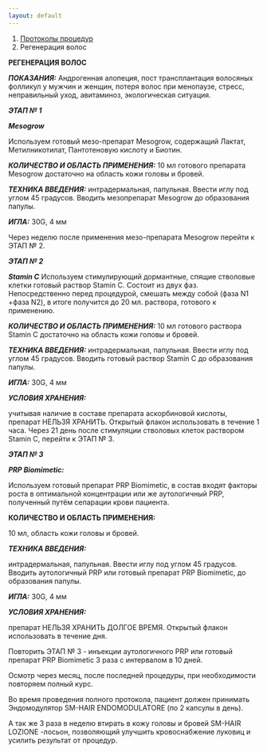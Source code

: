 ```yaml
---
layout: default
---
```


<nav aria-label="breadcrumb">
  <ol class="breadcrumb">
    <li class="breadcrumb-item"><a href="./">Протоколы процедур</a></li>
    <li class="breadcrumb-item active" aria-current="page">Регенерация волос</li>
  </ol>
</nav>

**РЕГЕНЕРАЦИЯ ВОЛОС**

**_ПОКАЗАНИЯ:_** Андрогенная алопеция, пост трансплантация волосяных фолликул у мужчин и женщин, потеря волос при менопаузе, стресс, неправильный уход, авитаминоз, экологическая ситуация.

**_ЭТАП № 1_**

**_Mesogrow_**

Используем готовый мезо-препарат Mesogrow, содержащий Лактат, Метилникотилат, Пантотеновую кислоту и Биотин.

**_КОЛИЧЕСТВО И ОБЛАСТЬ ПРИМЕНЕНИЯ:_** 10 мл готового препарата Mesogrow достаточно на область кожи головы и бровей.

**_ТЕХНИКА ВВЕДЕНИЯ:_** интрадермальная, папульная. Ввести иглу под углом 45 градусов. Вводить мезопрепарат Mesogrow до образования папулы.

**_ИГЛА:_** 30G, 4 мм

Через неделю после применения мезо-препарата Mesogrow перейти к ЭТАП № 2.

**_ЭТАП № 2_**

**_Stamin С_**
Используем стимулирующий дормантные, спящие стволовые клетки готовый раствор Stamin C. Состоит из двух фаз. Непосредственно перед процедурой, смешать между собой (фаза N1 +фаза N2), в итоге получится до 20 мл. раствора, готового к применению.

**_КОЛИЧЕСТВО И ОБЛАСТЬ ПРИМЕНЕНИЯ:_** 10 мл готового раствора Stamin C достаточно на область кожи головы и бровей.

**_ТЕХНИКА ВВЕДЕНИЯ:_** интрадермальная, папульная. Ввести иглу под углом 45 градусов. Вводить готовый раствор Stamin C до образования папулы.

**_ИГЛА:_** 30G, 4 мм

**_УСЛОВИЯ ХРАНЕНИЯ:_**

учитывая наличие в составе препарата аскорбиновой кислоты, препарат НЕЛЬЗЯ ХРАНИТЬ. Открытый флакон использовать в течение 1 часа. Через 21 день после стимуляции стволовых клеток раствором Stamin C, перейти к ЭТАП № 3.

**_ЭТАП № 3_**

**_PRP Biomimetic:_**

Используем готовый препарат PRP Biomimetic, в состав входят факторы роста в оптимальной концентрации или же аутологичный PRP, полученный путём сепарации крови пациента.

**КОЛИЧЕСТВО И ОБЛАСТЬ ПРИМЕНЕНИЯ:**

10 мл, область кожи головы и бровей.

**_ТЕХНИКА ВВЕДЕНИЯ:_**

интрадермальная, папульная. Ввести иглу под углом 45 градусов. Вводить аутологичный PRP или готовый препарат PRP Biomimetic, до образования папулы.

**_ИГЛА:_** 30G, 4 мм

**_УСЛОВИЯ ХРАНЕНИЯ:_**

препарат НЕЛЬЗЯ ХРАНИТЬ ДОЛГОЕ ВРЕМЯ. Открытый флакон использовать в течение дня.

Повторить ЭТАП № 3 - инъекции аутологичного PRP или готовый препарат PRP Biomimetic 3 раза с интервалом в 10 дней.

Осмотр через месяц, после последней процедуры, при необходимости повторяем полный курс.

Во время проведения полного протокола, пациент должен принимать Эндомодулятор SM-HAIR ENDOMODULATORE (по 2 капсулы в день).

А так же 3 раза в неделю втирать в кожу головы и бровей SM-HAIR LOZIONE -лосьон, позволяющий улучшить кровоснабжение луковиц и усилить результат от процедур.
